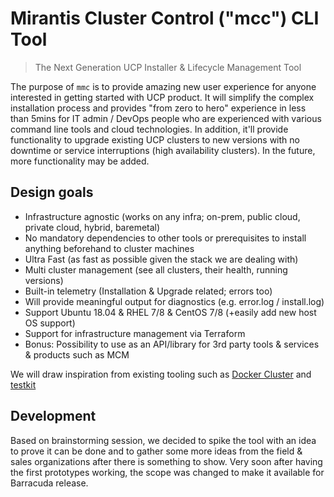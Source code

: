 # Mirantis Cluster Control ("mcc") CLI Tool

> The Next Generation UCP Installer & Lifecycle Management Tool

The purpose of `mmc` is to provide amazing new user experience for anyone interested in getting started with UCP product. It will simplify the complex installation process and provides "from zero to hero" experience in less than 5mins for IT admin / DevOps people who are experienced with various command line tools and cloud technologies. In addition, it'll provide functionality to upgrade existing UCP clusters to new versions with no downtime or service interruptions (high availability clusters). In the future, more functionality may be added.

## Design goals

* Infrastructure agnostic (works on any infra; on-prem, public cloud, private cloud, hybrid, baremetal)
* No mandatory dependencies to other tools or prerequisites to install anything beforehand to cluster machines
* Ultra Fast (as fast as possible given the stack we are dealing with)
* Multi cluster management (see all clusters, their health, running versions)
* Built-in telemetry (Installation & Upgrade related; errors too)
* Will provide meaningful output for diagnostics (e.g. error.log / install.log)
* Support Ubuntu 18.04 & RHEL 7/8 & CentOS 7/8 (+easily add new host OS support)
* Support for infrastructure management via Terraform
* Bonus: Possibility to use as an API/library for 3rd party tools & services & products such as MCM

We will draw inspiration from existing tooling such as [Docker Cluster](https://github.com/Mirantis/cluster) and [testkit](https://github.com/Mirantis/testkit)

## Development

Based on brainstorming session, we decided to spike the tool with an idea to prove it can be done and to gather some more ideas from the field & sales organizations after there is something to show. Very soon after having the first prototypes working, the scope was changed to make it available for Barracuda release.
